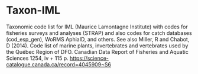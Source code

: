 # Taxon-IML
Taxonomic code list for IML (Maurice Lamontagne Institute) with codes for fisheries surveys and analyses (STRAP) and also codes for catch databases (cod_esp_gen), WoRMS AphiaID, and others. See also Miller, R and Chabot, D (2014). Code list of marine plants, invertebrates and vertebrates used by the Québec Region of DFO. Canadian Data Report of Fisheries and Aquatic Sciences 1254, iv + 115 p. https://science-catalogue.canada.ca/record=4045909~S6
